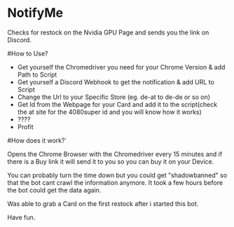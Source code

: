 # NotifyMe
Checks for restock on the Nvidia GPU Page and sends you the link on Discord.

#How to Use?

- Get yourself the Chromedriver you need for your Chrome Version & add Path to Script
- Get yourself a Discord Webhook to get the notification & add URL to Script
- Change the Url to your Specific Store (eg. de-at to de-de or so on)
- Get Id from the Webpage for your Card and add it to the script(check the at site for the 4080super id and you will know how it works)
- ????
- Profit

#How does it work?`

Opens the Chrome Browser with the Chromedriver every 15 minutes and if there is a Buy link
it will send it to you so you can buy it on your Device.

You can probably turn the time down but you could get "shadowbanned" so that the bot cant crawl the information anymore. It took a few hours before the bot could get the data again.

Was able to grab a Card on the first restock after i started this bot.

Have fun.